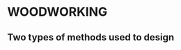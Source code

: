 #                             WOODWORKING
##                    Two types of methods used to design  

